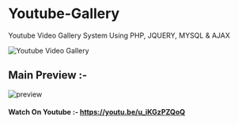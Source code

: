 # Youtube-Gallery
Youtube Video Gallery System Using PHP, JQUERY, MYSQL &amp; AJAX

![Youtube Video Gallery](https://user-images.githubusercontent.com/26626045/73045395-bff76e80-3e93-11ea-8292-1cf5398867c7.jpg)

## Main Preview :-

![preview](https://user-images.githubusercontent.com/26626045/73045417-cab20380-3e93-11ea-9adc-9b5486a67976.jpg)

####  Watch On Youtube :- https://youtu.be/u_iKGzPZQoQ
